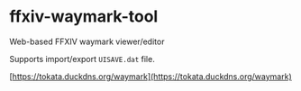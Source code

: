 # ffxiv-waymark-tool

Web-based FFXIV waymark viewer/editor

Supports import/export `UISAVE.dat` file.

[https://tokata.duckdns.org/waymark](https://tokata.duckdns.org/waymark)

